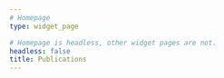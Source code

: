 ```yaml
---
# Homepage
type: widget_page

# Homepage is headless, other widget pages are not.
headless: false
title: Publications
---
```

